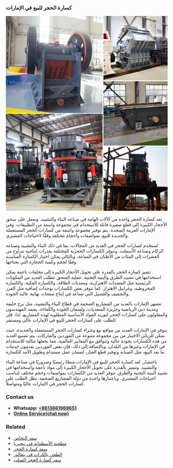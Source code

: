 <h3>كسارة الحجر للبيع في الإمارات</h3><img src='1701852768.jpg' alt=''><p>تعد كسارة الحجر واحدة من الآلات الهامة في صناعة البناء والتشييد. وتعمل على سحق الأحجار الكبيرة إلى قطع صغيرة قابلة للاستخدام في مجموعة واسعة من التطبيقات. وفي الإمارات العربية المتحدة، يتم توفير مجموعة واسعة من كسارات الحجر المستعملة والجديدة للبيع، بمواصفات وأحجام مختلفة وفقًا لاحتياجات المشتري.</p><p>تُستخدم كسارات الحجر في العديد من المجالات، بما في ذلك البناء والتشييد وصناعة الركام وصناعة الأسفلت. وتتوفر الكسارات الحجرية المختلفة بقدرات إنتاجية تتراوح من العشرات إلى المئات من الأطنان في الساعة، وبالتالي يمكن اختيار الكسارة المناسبة وفقًا لحجم وكمية الحجارة التي تحتاجها.</p><p>تتميز كسارة الحجر بالقدرة على تحويل الأحجار الكبيرة إلى مخلفات ناعمة يمكن استخدامها في تشييد الطرق والبنية التحتية. عملية السحق تتطلب العديد من المكونات الرئيسية مثل المصدات الاهتزازية، ومغذيات الطاقة، والكسارة الفكية، والكسارة المخروطية، وغرابيل الاهتزاز. كما تتوفر بعض الكسارات بوحدات إضافية مثل الفرز والتجفيف والغسيل التي تساعد في إنتاج منتجات نهائية عالية الجودة.</p><p>تشتهر الإمارات بالعديد من المشاريع الضخمة في قطاع البناء والتشييد، مثل برج خليفة ومدينة دبي الرياضية وجزيرة السعديات. ولضمان الجودة والكفاءة، يعتمد المهندسون والمقاولون على كسارات الحجر لتوريد المواد الأساسية المطلوبة لهذه المشاريع. لذا، فإن الطلب على كسارات الحجر للبيع في الإمارات عالي ومستمر.</p><p>يتوفر في الإمارات العديد من مواقع بيع وشراء كسارات الحجر المستعملة والجديدة، حيث يمكن للزبائن الاختيار من بين مجموعة متنوعة من الموردين والماركات. يتم تصنيع العديد من هذه الكسارات بجودة عالية وتتوافق مع المعايير العالمية، مما يجعلها مثالية للاستخدام في الإمارات وغيرها من البلدان. وبالإضافة إلى ذلك، فإن بعض الموردين يقدمون خدمات ما بعد البيع، مثل الصيانة وتوفير قطع الغيار، لضمان عمل مستدام وطويل الأمد للكسارة.</p><p>باختصار، تُعد كسارة الحجر للبيع في الإمارات منتجًا رئيسيًا وضروريًا في صناعة البناء والتشييد. وتتميز بالقدرة على تحويل الأحجار الكبيرة إلى مواد ناعمة واستخدامها في تشييد البنية التحتية والطرق. تتوفر العديد من الكسارات بمواصفات وحجم مختلف لتناسب احتياجات المشتري. وباعتبارها واحدة من دولة المشاريع الضخمة، يظل الطلب على كسارات الحجر في الإمارات عاليًا ومتواصلاً.</p><h3>Contact us</h3><ul><li><strong>Whatsapp:&nbsp;<a href="https://wa.me/8613661969651">+8613661969651</a></strong></li><li><a href="https://swt.shibang-china.com/?git&amp;zhl&amp;كسارة الحجر للبيع في الإمارات"><strong>Online Service(chat now)</strong></a></li></ul><h3>Related</h3><ul><li><a href='سعر النحاس.md'>سعر النحاس</a></li><li><a href='مطحنة الأسطوانة في نيجيريا.md'>مطحنة الأسطوانة في نيجيريا</a></li><li><a href='سعة كسارة الحجر.md'>سعة كسارة الحجر</a></li><li><a href='الطحن بالكرات في بنغالور.md'>الطحن بالكرات في بنغالور</a></li><li><a href='سعر كسارة الحجر الصلب.md'>سعر كسارة الحجر الصلب</a></li></ul>